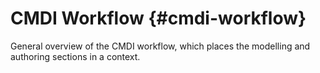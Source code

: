# CMDI Workflow {#cmdi-workflow}

General overview of the CMDI workflow, which places the modelling and authoring sections in a context.